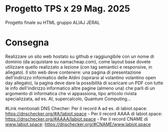 # Progetto TPS x 29 Mag. 2025
Progetto finale su HTML gruppo ALIAJ JERAL

# Consegna
Realizzare un sito web hostato su github e raggiungibile con un nome di dominio (da acquistare su namacheap.com),
come layout base dovete utilizzare quello realizzato a lezione (con tag semantici e responsive, in allegato).
Il sito web deve contenere:
una pagina di presentazione dell'indirizzo informatico delle Aldini (ispirarsi al volantino volantino open day allegato), la pagina deve dare la possibilità di scaricare un PDF con tutte le info dell'indirizzo informatico
altre pagine (almeno una) che parli di un argomento di informatica che vi appassiona, tipo articolo rivista specializzata, ad es. AI, supercalcolo, Quantum Computing...

#Link mentionati
DNS Checher:
Per il record A ad es. di labiot.space: https://dnschecker.org/#A/labiot.space - Per il record AAAA di labiot.space: https://dnschecker.org/#AAAA/labiot.space - Per il record CNAME di www.labiot.space:
https://dnschecker.org/#CNAME/www.labiot.space
